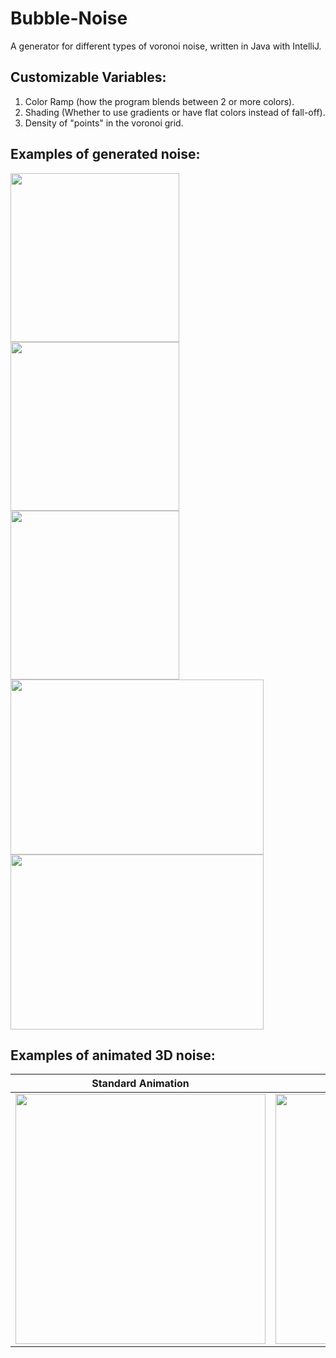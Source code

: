 # Bubble-Noise
A generator for different types of voronoi noise, written in Java with IntelliJ.

## Customizable Variables:
1. Color Ramp (how the program blends between 2 or more colors).
2. Shading (Whether to use gradients or have flat colors instead of fall-off).
3. Density of "points" in the voronoi grid.

<h2>Examples of generated noise:</h2>

<p float="left">
  <img src="https://user-images.githubusercontent.com/64125245/180595316-4afe0808-a992-4ad7-9026-2d83ae1736a0.png" width="270" />
  <img src="https://user-images.githubusercontent.com/64125245/180595206-a07036c5-9efb-40b4-a932-330b2ace9d2d.png" width="270" /> 
  <img src="https://user-images.githubusercontent.com/64125245/180595208-84a829ca-2e64-4fc8-a9c4-62c17d43a0d1.png" width="270" />
  <img src="https://user-images.githubusercontent.com/64125245/180595210-b0d1f468-355b-49ad-84bf-13f46a8e27d2.png" width="405"  height="280"/>
  <img src="https://user-images.githubusercontent.com/64125245/180595212-b65084a7-25d4-46aa-8eb1-29e22bca20be.png" width="405" height="280" />
</p>

<h2>Examples of animated 3D noise:</h2>

| Standard Animation  | Seamless Animation |
| ------------- | ------------- |
| <img src="https://user-images.githubusercontent.com/64125245/180595264-2de824fb-4c24-4459-9182-5fd78be4579a.gif" width="400" />  | <img src="https://user-images.githubusercontent.com/64125245/180595572-16831986-f1ae-450c-b038-a6edff6d26ba.gif" width="400" />

